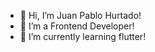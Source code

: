 - 👋 Hi, I’m Juan Pablo Hurtado!
- 👀 I’m a Frontend Developer!
- 🌱 I’m currently learning flutter!


<!---
juanpablohurtadonuvan/juanpablohurtadonuvan is a ✨ special ✨ repository because its `README.md` (this file) appears on your GitHub profile.
You can click the Preview link to take a look at your changes.
--->
